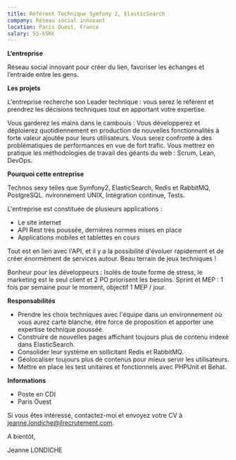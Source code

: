 ```yaml
---
title: Référent Technique Symfony 2, ElasticSearch
company: Réseau social innovant
location: Paris Ouest, France
salary: 55-65K€
---
```


<strong>L’entreprise</strong>

Réseau social innovant pour créer du lien, favoriser les échanges et l’entraide entre les gens.

<strong>Les projets</strong>

L'entreprise recherche son Leader technique : vous serez le référent et prendrez les décisions techniques tout en apportant votre expertise.

Vous garderez les mains dans le cambouis : Vous développerez et déploierez quotidiennement en production de nouvelles fonctionnalités à forte valeur ajoutée pour leurs utilisateurs. Vous serez confronté à des problématiques de performances en vue de fort trafic. Vous mettrez en pratique les méthodologies de travail des géants du web : Scrum, Lean, DevOps.

<strong>Pourquoi cette entreprise</strong>

Technos sexy telles que Symfony2, ElasticSearch, Redis et RabbitMQ, PostgreSQL. nvironnement UNIX, Intégration continue, Tests.

L'entreprise est constituée de plusieurs applications : 

- Le site internet
- API Rest très poussée, dernières normes mises en place
- Applications mobiles et tablettes en cours

Tout est en lien avec l'API, et il y a la possibilité d'évoluer rapidement et de créer énormément de services autour. Beau terrain de jeux techniques !

Bonheur pour les développeurs : Isolés de toute forme de stress, le marketing est le seul client et 2 PO priorisent les besoins. Sprint et MEP : 1 fois par semaine pour le moment, objectif 1 MEP / jour.

<strong>Responsabilités</strong>

- Prendre les choix techniques avec l'équipe dans un environnement où vous aurez carte blanche, être force de proposition et apporter une expertise technique poussée.
- Construire de nouvelles pages affichant toujours plus de contenu indexé dans ElasticSearch.
- Consolider leur système en sollicitant Redis et RabbitMQ.
- Géolocaliser toujours plus de contenus pour mieux servir les utilisateurs.
- Mettre en place les test unitaires et fonctionnels avec PHPUnit et Behat.

<strong>Informations</strong>

- Poste en CDI
- Paris Ouest

Si vous êtes intéressé, contactez-moi et envoyez votre CV à jeanne.londiche@jlrecrutement.com.

A bientôt,

Jeanne LONDICHE